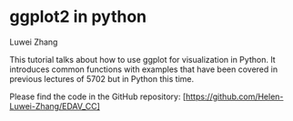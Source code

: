 # ggplot2 in python

Luwei Zhang



This tutorial talks about how to use ggplot for visualization in Python. It introduces common functions with examples that have been covered in previous lectures of 5702 but in Python this time.

Please find the code in the GitHub repository:
[https://github.com/Helen-Luwei-Zhang/EDAV_CC]
